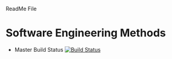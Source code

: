 ReadMe File

# Software Engineering Methods

- Master Build Status [![Build Status](https://travis-ci.com/callumsmith101/sem.svg?branch=master)](https://travis-ci.com/callumsmith101/sem)